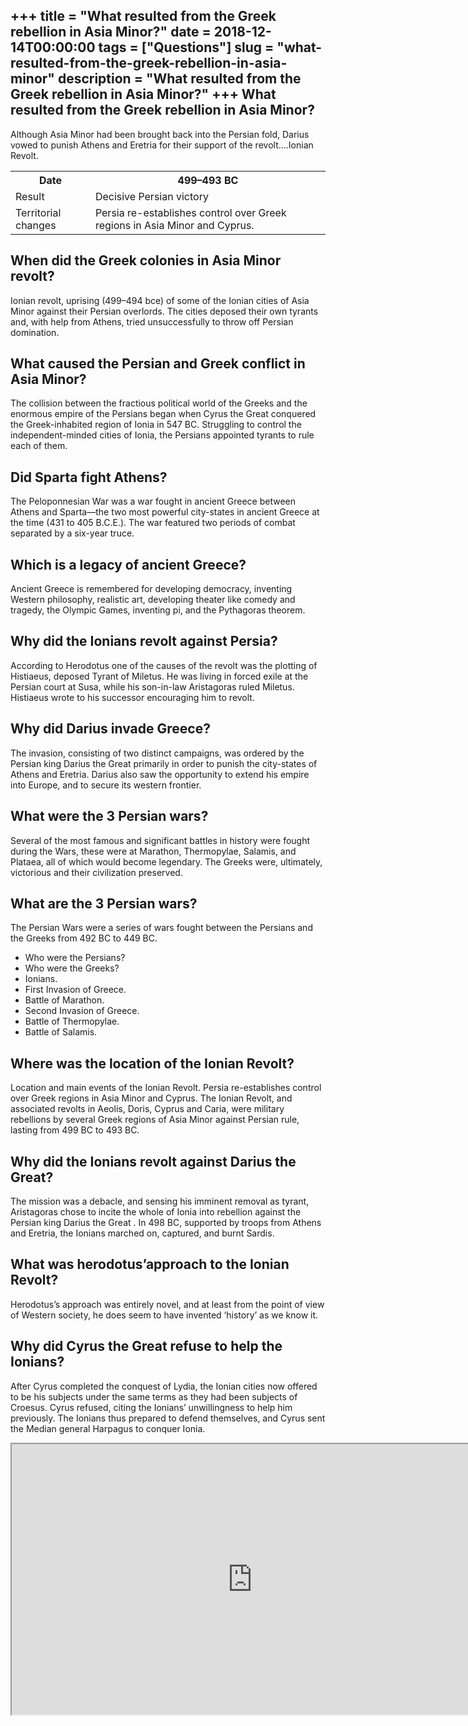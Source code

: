 +++
title = "What resulted from the Greek rebellion in Asia Minor?"
date = 2018-12-14T00:00:00
tags = ["Questions"]
slug = "what-resulted-from-the-greek-rebellion-in-asia-minor"
description = "What resulted from the Greek rebellion in Asia Minor?"
+++
What resulted from the Greek rebellion in Asia Minor?
-----------------------------------------------------

Although Asia Minor had been brought back into the Persian fold, Darius vowed to punish Athens and Eretria for their support of the revolt….Ionian Revolt.

<table><tr><th>Date</th><th>499–493 BC</th></tr><tr><td>Result</td><td>Decisive Persian victory</td></tr><tr><td>Territorial changes</td><td>Persia re-establishes control over Greek regions in Asia Minor and Cyprus.</td></tr></table>

When did the Greek colonies in Asia Minor revolt?
-------------------------------------------------

Ionian revolt, uprising (499–494 bce) of some of the Ionian cities of Asia Minor against their Persian overlords. The cities deposed their own tyrants and, with help from Athens, tried unsuccessfully to throw off Persian domination.

What caused the Persian and Greek conflict in Asia Minor?
---------------------------------------------------------

The collision between the fractious political world of the Greeks and the enormous empire of the Persians began when Cyrus the Great conquered the Greek-inhabited region of Ionia in 547 BC. Struggling to control the independent-minded cities of Ionia, the Persians appointed tyrants to rule each of them.

Did Sparta fight Athens?
------------------------

The Peloponnesian War was a war fought in ancient Greece between Athens and Sparta—the two most powerful city-states in ancient Greece at the time (431 to 405 B.C.E.). The war featured two periods of combat separated by a six-year truce.

Which is a legacy of ancient Greece?
------------------------------------

Ancient Greece is remembered for developing democracy, inventing Western philosophy, realistic art, developing theater like comedy and tragedy, the Olympic Games, inventing pi, and the Pythagoras theorem.

Why did the Ionians revolt against Persia?
------------------------------------------

According to Herodotus one of the causes of the revolt was the plotting of Histiaeus, deposed Tyrant of Miletus. He was living in forced exile at the Persian court at Susa, while his son-in-law Aristagoras ruled Miletus. Histiaeus wrote to his successor encouraging him to revolt.

Why did Darius invade Greece?
-----------------------------

The invasion, consisting of two distinct campaigns, was ordered by the Persian king Darius the Great primarily in order to punish the city-states of Athens and Eretria. Darius also saw the opportunity to extend his empire into Europe, and to secure its western frontier.

What were the 3 Persian wars?
-----------------------------

Several of the most famous and significant battles in history were fought during the Wars, these were at Marathon, Thermopylae, Salamis, and Plataea, all of which would become legendary. The Greeks were, ultimately, victorious and their civilization preserved.

What are the 3 Persian wars?
----------------------------

The Persian Wars were a series of wars fought between the Persians and the Greeks from 492 BC to 449 BC.

- Who were the Persians?
- Who were the Greeks?
- Ionians.
- First Invasion of Greece.
- Battle of Marathon.
- Second Invasion of Greece.
- Battle of Thermopylae.
- Battle of Salamis.

Where was the location of the Ionian Revolt?
--------------------------------------------

Location and main events of the Ionian Revolt. Persia re-establishes control over Greek regions in Asia Minor and Cyprus. The Ionian Revolt, and associated revolts in Aeolis, Doris, Cyprus and Caria, were military rebellions by several Greek regions of Asia Minor against Persian rule, lasting from 499 BC to 493 BC.

Why did the Ionians revolt against Darius the Great?
----------------------------------------------------

The mission was a debacle, and sensing his imminent removal as tyrant, Aristagoras chose to incite the whole of Ionia into rebellion against the Persian king Darius the Great . In 498 BC, supported by troops from Athens and Eretria, the Ionians marched on, captured, and burnt Sardis.

What was herodotus’approach to the Ionian Revolt?
-------------------------------------------------

Herodotus’s approach was entirely novel, and at least from the point of view of Western society, he does seem to have invented ‘history’ as we know it.

Why did Cyrus the Great refuse to help the Ionians?
---------------------------------------------------

After Cyrus completed the conquest of Lydia, the Ionian cities now offered to be his subjects under the same terms as they had been subjects of Croesus. Cyrus refused, citing the Ionians’ unwillingness to help him previously. The Ionians thus prepared to defend themselves, and Cyrus sent the Median general Harpagus to conquer Ionia.

<iframe allow="accelerometer; autoplay; clipboard-write; encrypted-media; gyroscope; picture-in-picture" allowfullscreen="" class="__youtube_prefs__  epyt-is-override  no-lazyload" data-no-lazy="1" data-origheight="433" data-origwidth="770" data-skipgform_ajax_framebjll="" height="433" id="_ytid_71541" loading="lazy" src="https://www.youtube.com/embed/yIpVw3Ft0J4?enablejsapi=1&autoplay=0&cc_load_policy=0&cc_lang_pref=&iv_load_policy=1&loop=0&modestbranding=0&rel=1&fs=1&playsinline=0&autohide=2&theme=dark&color=red&controls=1&" title="YouTube player" width="770"></iframe>